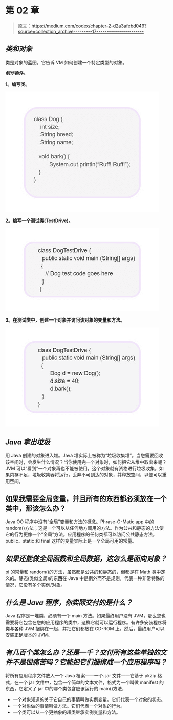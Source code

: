 # 第 02 章

> 原文：<https://medium.com/codex/chapter-2-d2a3afebd049?source=collection_archive---------17----------------------->

## ***类和对象***

类是对象的蓝图。它告诉 VM 如何创建一个特定类型的对象。

***制作物件。***

**1。编写类。**

![](img/22a2610576a0c183dedef2773799fb6b.png)

**2。编写一个测试类(TestDrive)。**

![](img/610ee451d804555d0fc7d1f5b93a19cd.png)

**3。在测试类中，创建一个对象并访问该对象的变量和方法。**

![](img/fffcd311e96108015ddaec795ef7e0fb.png)

## ***Java 拿出垃圾***

用 Java 创建的对象进入堆。Java 堆实际上被称为“垃圾收集堆”。当您需要回收该空间时，会发生什么情况？当你使用完一个对象时，如何把它从堆中取出来呢？JVM 可以“看到”一个对象再也不能被使用，这个对象就有资格进行垃圾收集。如果内存不足，垃圾收集器将运行，丢弃不可到达的对象，并释放空间，以便可以重用空间。

## 如果我需要全局变量，并且所有的东西都必须放在一个类中，那该怎么办？

Java OO 程序中没有“全局”变量和方法的概念。Phrase-O-Matic app 中的 random()方法；这是一个可以从任何地方调用的方法。作为公共和静态的方法使它的行为更像一个“全局”方法。应用程序的任何类都可以访问公共静态方法。public、static 和 final 这样的变量实际上是一个全局可用的常量。

## ***如果还能做全局函数和全局数据，这怎么是面向对象？***

pi 的常量和 random()的方法，虽然都是公共的和静态的，但都是在 Math 类中定义的。静态(类似全局)的东西在 Java 中是例外而不是规则，代表一种非常特殊的情况，它没有多个实例/对象。

## ***什么是 Java 程序，你实际交付的是什么？***

Java 程序是一堆类，必须有一个 main 方法。如果最终用户没有 JVM，那么您也需要将它包含在您的应用程序的类中，这样它就可以运行程序。有许多安装程序将类与各种 JVM 捆绑在一起，并把它们都放在 CD-ROM 上。然后，最终用户可以安装正确版本的 JVM。

## ***有几百个类怎么办？还是一千？交付所有这些单独的文件不是很痛苦吗？它能把它们捆绑成一个应用程序吗？***

将所有应用程序文件放入一个 Java 档案——一个. jar 文件——它基于 pkzip 格式，在一个 jar 文件中，包含一个简单的文本文件，格式为一个叫做 manifest 的东西，它定义了 jar 中的哪个类包含应该运行的 main()方法，

*   一个对象知道的关于它自己的事情叫做实例变量。它们代表一个对象的状态。
*   一个对象做的事情叫做方法。它们代表一个对象的行为。
*   一个类可以从一个更抽象的超类继承实例变量和方法。